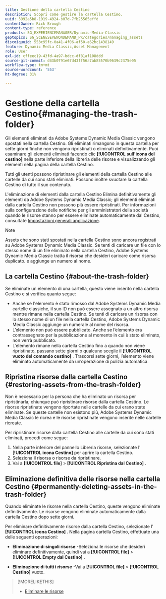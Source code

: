 ```yaml
---
title: Gestione della cartella Cestino
description: Scopri come gestire la cartella Cestino.
uuid: 3992a5b8-1919-4924-b07d-7fb25565effd
contentOwner: Rick Brough
content-type: reference
products: SG_EXPERIENCEMANAGER/Dynamic-Media-Classic
geptopics: SG_SCENESEVENONDEMAND_PK/categories/managing_assets
discoiquuid: 553c95fc-0a41-4f06-af50-a62bc1438149
feature: Dynamic Media Classic,Asset Management
role: User
exl-id: cffeec19-43fd-4a97-bdcc-df81af108ddd
source-git-commit: d43b0791e67d43ff56a7ab85570b9639c2375e05
workflow-type: tm+mt
source-wordcount: '553'
ht-degree: 31%

---
```


# Gestione della cartella Cestino{#managing-the-trash-folder}

Gli elementi eliminati da Adobe Systems Dynamic Media Classic vengono spostati nella cartella Cestino. Gli eliminati rimangono in questa cartella per sette giorni finché non vengono ripristinati o eliminati definitivamente. Puoi esaminare gli elementi eliminati facendo clic **[!UICONTROL sull&#39;icona del cestino]** nella parte inferiore della libreria delle risorse e visualizzando gli elementi nella pagina della cartella Cestino.

Tutti gli utenti possono ripristinare gli elementi della cartella Cestino alle cartelle da cui sono stati eliminati. Possono inoltre svuotare la cartella Cestino di tutto il suo contenuto.

L&#39;eliminazione di elementi dalla cartella Cestino Elimina definitivamente gli elementi da Adobe Systems Dynamic Media Classic; gli elementi eliminati dalla cartella Cestino non possono più essere ripristinati. Per informazioni sulla configurazione delle notifiche per gli amministratori della società quando le risorse stanno per essere eliminate automaticamente dal Cestino, consultate [Impostazioni generali applicazione](application-setup.md#general_settings).

>[!NOTE]
>
>Assets che sono stati spostati nella cartella Cestino sono ancora registrati su Adobe Systems Dynamic Media Classic. Se tenti di caricare un file con lo stesso nome di un file eliminato nella cartella Cestino, Adobe Systems Dynamic Media Classic tratta il risorsa che desideri caricare come risorsa duplicato. e aggiunge un numero al nome.

## La cartella Cestino {#about-the-trash-folder}

Se eliminate un elemento di una cartella, questo viene inserito nella cartella Cestino e si verifica quanto segue:

* Anche se l&#39;elemento è stato rimosso dal Adobe Systems Dynamic Media cartelle classiche, il suo ID non può essere assegnato a un altro risorsa mentre rimane nella cartella Cestino. Se tenti di caricare un risorsa con lo stesso nome di un file nella cartella Cestino, Adobe Systems Dynamic Media Classic aggiunge un numerale al nome del risorsa.
* L’elemento non può essere pubblicato. Anche se l’elemento era contrassegnato per la pubblicazione al momento in cui è stato eliminato, non verrà pubblicato.
* L&#39;elemento rimane nella cartella Cestino fino a quando non viene ripristinato, passano sette giorni o qualcuno sceglie il **[!UICONTROL vuoto del comando cestino]** . Trascorsi sette giorni, l’elemento viene eliminato automaticamente da un’operazione di pulizia automatica.

## Ripristina risorse dalla cartella Cestino {#restoring-assets-from-the-trash-folder}

Non è necessario per la persona che ha eliminato un risorsa per ripristinarla; chiunque può ripristinare risorse dalla cartella Cestino. Le risorse ripristinate vengono riportate nelle cartelle da cui erano state eliminate. Se queste cartelle non esistono più, Adobe Systems Dynamic Media Classic le ricrea e le risorse ripristinate vengono inserite nelle cartelle ricreate.

Per ripristinare risorse dalla cartella Cestino alle cartelle da cui sono stati eliminati, procedi come segue:

1. Nella parte inferiore del pannello Libreria risorse, selezionate l&#39; **[!UICONTROL icona Cestino]** per aprire la cartella Cestino.
1. Seleziona il risorsa o risorse da ripristinare.
1. Vai a **[!UICONTROL file]** > **[!UICONTROL Ripristina dal Cestino]** .

## Eliminazione definitiva delle risorse nella cartella Cestino {#permanently-deleting-assets-in-the-trash-folder}

Quando eliminate le risorse nella cartella Cestino, queste vengono eliminate definitivamente. Le risorse vengono eliminate automaticamente dalla cartella Cestino dopo sette giorni.

Per eliminare definitivamente risorse dalla cartella Cestino, selezionate l&#39; **[!UICONTROL icona Cestino]** . Nella pagina cartella Cestino, effettuate una delle seguenti operazioni:

* **Eliminazione di singoli risorse** -Seleziona le risorse che desideri eliminare definitivamente, quindi vai a **[!UICONTROL file]** > **[!UICONTROL Empty dal Cestino]** .

* **Eliminazione di tutti i risorse** -Vai a **[!UICONTROL file]** > **[!UICONTROL Cestino]** vuoto.

>[!MORELIKETHIS]
>
>* [Eliminare le risorse](moving-renaming-deleting-assets.md#delete_assets)

